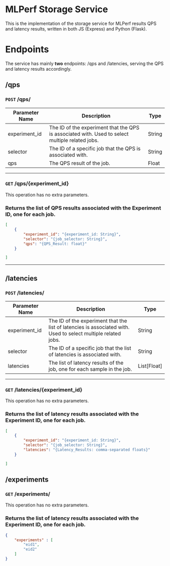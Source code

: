 # MLPerf Storage Service
This is the implementation of the storage service for MLPerf results QPS and latency results, written in both JS (Express) and Python (Flask).


# Endpoints
The service has mainly **two** endpoints: /qps and /latencies, serving the QPS and latency results accordingly.

## /qps

### `POST` /qps/
| Parameter Name | Description                                                                                     | Type   |
| -------------- | ----------------------------------------------------------------------------------------------- | ------ |
| experiment_id  | The ID of the experiment that the QPS is associated with. Used to select multiple related jobs. | String |
| selector       | The ID of a specific job that the QPS is associated with.                                       | String |
| qps            | The QPS result of the job.                                                                      | Float  |
---
### `GET` /qps/{experiment_id}
This operation has no extra parameters. 
### **Returns** the list of QPS results associated with the Experiment ID, one for each job.
```json
[
    {
        "experiment_id": "{experiment_id: String}",
        "selector": "{job_selector: String}",
        "qps": "{QPS_Result: float}"
    }

]
```

---

## /latencies

### `POST` /latencies/
| Parameter Name | Description                                                                                                   | Type        |
| -------------- | ------------------------------------------------------------------------------------------------------------- | ----------- |
| experiment_id  | The ID of the experiment that the list of latencies is associated with. Used to select multiple related jobs. | String      |
| selector       | The ID of a specific job that the list of latencies is associated with.                                       | String      |
| latencies      | The list of latency results of the job, one for each sample in the job.                                                    | List[Float] |
---
### `GET` /latencies/{experiment_id}
This operation has no extra parameters. 
### **Returns** the list of latency results associated with the Experiment ID, one for each job.
```json
[
    {
        "experiment_id": "{experiment_id: String}",
        "selector": "{job_selector: String}",
        "latencies": "{Latency_Results: comma-separated floats}"
    }

]
```
## /experiments

### `GET` /experiments/ 
This operation has no extra parameters. 
### **Returns** the list of latency results associated with the Experiment ID, one for each job.
```json
{
    "experiments" : [
        "eid1",
        "eid2"
    ]
}
```
